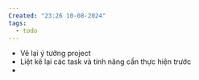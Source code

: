 ```yaml
---
Created: "23:26 10-08-2024"
tags:
  - todo
---
```


- Vẽ lại ý tưởng project
- Liệt kê lại các task và tính năng cần thực hiện trước
- 